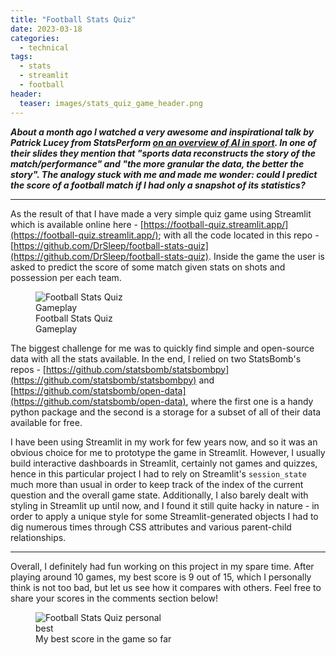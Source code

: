```yaml
---
title: "Football Stats Quiz"
date: 2023-03-18
categories:
  - technical
tags:
  - stats
  - streamlit
  - football
header:
  teaser: images/stats_quiz_game_header.png
---
```


***About a month ago I watched a very awesome and inspirational talk by Patrick Lucey from StatsPerform [on an overview of AI in sport](https://www.youtube.com/watch?v=5itT4XmdRjU). In one of their slides they mention that "sports data reconstructs the story of the match/performance" and "the more granular the data, the better the story". The analogy stuck with me and made me wonder: could I predict the score of a football match if I had only a snapshot of its statistics?***

---

As the result of that I have made a very simple quiz game using Streamlit which is available online here - [https://football-quiz.streamlit.app/](https://football-quiz.streamlit.app/); with all the code located in this repo - [https://github.com/DrSleep/football-stats-quiz](https://github.com/DrSleep/football-stats-quiz).
Inside the game the user is asked to predict the score of some match given stats on shots and possession per each team.


<figure class="align-center" style="width: 35%">
  <img src="{{ site.url }}{{ site.baseurl }}/images/stats_quiz_game.gif" alt="Football Stats Quiz Gameplay">
  <figcaption>Football Stats Quiz Gameplay</figcaption>
</figure>


The biggest challenge for me was to quickly find simple and open-source data with all the stats available. In the end, I relied on two StatsBomb's repos - [https://github.com/statsbomb/statsbombpy](https://github.com/statsbomb/statsbombpy) and [https://github.com/statsbomb/open-data](https://github.com/statsbomb/open-data), where the first one is a handy python package and the second is a storage for a subset of all of their data available for free.

I have been using Streamlit in my work for few years now, and so it was an obvious choice for me to prototype the game in Streamlit. However, I usually build interactive dashboards in Streamlit, certainly not games and quizzes, hence in this particular project I had to rely on Streamlit's `session_state` much more than usual in order to keep track of the index of the current question and the overall game state. Additionally, I also barely dealt with styling in Streamlit up until now, and I found it still quite hacky in nature - in order to apply a unique style for some Streamlit-generated objects I had to dig numerous times through CSS attributes and various parent-child relationships.

---

Overall, I definitely had fun working on this project in my spare time. After playing around 10 games, my best score is 9 out of 15, which I personally think is not too bad, but let us see how it compares with others. Feel free to share your scores in the comments section below!

<figure class="align-center" style="width: 45%">
  <img src="{{ site.url }}{{ site.baseurl }}/images/stats_quiz_game_best_score.png" alt="Football Stats Quiz personal best">
  <figcaption>My best score in the game so far</figcaption>
</figure>
